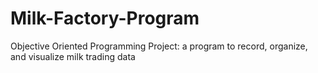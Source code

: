 # Milk-Factory-Program
Objective Oriented Programming Project: a program to record, organize, and visualize milk trading data
